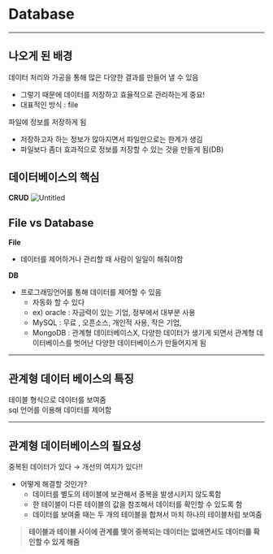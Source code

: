 # Database
----
## 나오게 된 배경
데이터 처리와 가공을 통해 많은 다양한 결과를 만들어 낼 수 있음
- 그렇기 때문에 데이터를 저장하고 효율적으로 관리하는게 중요!
- 대표적인 방식 : file

파일에 정보를 저장하게 됨
- 저장하고자 하는 정보가 많아지면서 파일만으로는 한계가 생김
- 파일보다 좀더 효과적으로 정보를 저장할 수 있는 것을 만들게 됨(DB)

## 데이터베이스의 핵심

**CRUD**
![Untitled](https://user-images.githubusercontent.com/44824456/132815075-145b3fda-7dda-4bd2-89cb-3cceb3256449.png)

## File vs Database

**File**
- 데이터를 제어하거나 관리할 때 사람이 일일이 해줘야함

**DB**
- 프로그래밍언어를 통해 데이터를 제어할 수 있음
    - 자동화 할 수 있다
    - ex) oracle : 자금력이 있는 기업, 정부에서 대부분 사용
    - MySQL : 무료 , 오픈소스, 개인적 사용, 작은 기업,
    - MongoDB : 관계형 데이터베이스X, 다양한 데이터가 생기게 되면서 관계형 데이터베이스를 벗어난 다양한 데이터베이스가 만들어지게 됨
---

## 관계형 데이터 베이스의 특징
테이블 형식으로 데이터를 보여줌     
sql 언어를 이용해 데이터를 제어함

---
## 관계형 데이터베이스의 필요성
중복된 데이터가 있다 → 개선의 여지가 있다!! 
- 어떻게 해결할 것인가?
    - 데이터를 별도의 테이블에 보관해서 중복을 발생시키지 않도록함
    - 한 테이블이 다른 테이블의 값을 참조해서 데이터를 확인할 수 있도록 함
    - 데이터를 보여줄 때는 두 개의 테이블을 합쳐서 마치 하나의 테이블처럼 보여줌
    
 >**테이블과 테이블 사이에 관계를 맺어 중복되는 데이터는 없애면서도 데이터를 확인할 수 있게 해줌**
